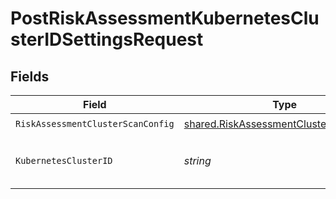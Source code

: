 # PostRiskAssessmentKubernetesClusterIDSettingsRequest


## Fields

| Field                                                                                            | Type                                                                                             | Required                                                                                         | Description                                                                                      |
| ------------------------------------------------------------------------------------------------ | ------------------------------------------------------------------------------------------------ | ------------------------------------------------------------------------------------------------ | ------------------------------------------------------------------------------------------------ |
| `RiskAssessmentClusterScanConfig`                                                                | [shared.RiskAssessmentClusterScanConfig](../../models/shared/riskassessmentclusterscanconfig.md) | :heavy_check_mark:                                                                               | N/A                                                                                              |
| `KubernetesClusterID`                                                                            | *string*                                                                                         | :heavy_check_mark:                                                                               | Secure Application Kubernetes cluster ID                                                         |